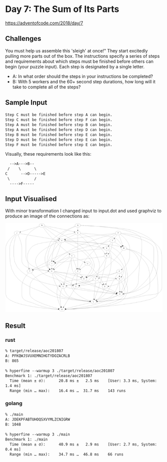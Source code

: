 # Day 7: The Sum of Its Parts

https://adventofcode.com/2018/day/7

## Challenges
You must help us assemble this 'sleigh' at once!" They start excitedly pulling more parts out of the box. The instructions specify a series of steps and requirements about which steps must be finished before others can begin (your puzzle input). Each step is designated by a single letter.

* A: In what order should the steps in your instructions be completed?
* B: With 5 workers and the 60+ second step durations, how long will it take to complete all of the steps?

## Sample Input
```
Step C must be finished before step A can begin.
Step C must be finished before step F can begin.
Step A must be finished before step B can begin.
Step A must be finished before step D can begin.
Step B must be finished before step E can begin.
Step D must be finished before step E can begin.
Step F must be finished before step E can begin.
```

Visually, these requirements look like this:

```
  -->A--->B--
 /    \      \
C      -->D----->E
 \           /
  ---->F-----
```

## Input Visualised

With minor transformation I changed input to input.dot and used graphviz to produce an image of the connections as:

![](input.png)

## Result
### rust
```
% target/release/aoc201807
A: PFKQWJSVUXEMNIHGTYDOZACRLB
B: 865

% hyperfine --warmup 3 ./target/release/aoc201807
Benchmark 1: ./target/release/aoc201807
  Time (mean ± σ):      20.8 ms ±   2.5 ms    [User: 3.3 ms, System: 1.4 ms]
  Range (min … max):    16.4 ms …  31.7 ms    143 runs
```

### golang
```
% ./main
A: JDEKPFABTUHOQSXVYMLZCNIGRW
B: 1048

% hyperfine --warmup 3 ./main
Benchmark 1: ./main
  Time (mean ± σ):      40.9 ms ±   2.9 ms    [User: 2.7 ms, System: 0.4 ms]
  Range (min … max):    34.7 ms …  46.8 ms    66 runs
```
